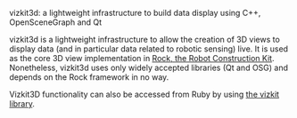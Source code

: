 vizkit3d: a lightweight infrastructure to build data display using C++, OpenSceneGraph and Qt

vizkit3d is a lightweight infrastructure to allow the creation of 3D views to display
data (and in particular data related to robotic sensing) live. It is used as the
core 3D view implementation in [Rock, the Robot Construction Kit](http://rock-robotics.org).
Nonetheless, vizkit3d uses only widely accepted libraries (Qt and OSG) and depends
on the Rock framework in no way.

Vizkit3D functionality can also be accessed from Ruby by using
[the vizkit library](https://github.com/rock-core/gui-vizkit]).
